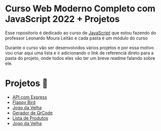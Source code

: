 # Curso Web Moderno Completo com JavaScript 2022 + Projetos
Esse ropositorio é dedicado ao curso de [JavaScript](https://www.udemy.com/course/curso-web/) que estou fazendo do professor Leonardo Moura Leitão e cada pasta é um módulo do curso

Durante o curso vão ser desenvolvidos vários projetos e por essa motivo vou criar aqui uma lista e ir adicionando o link de referencia direto para a pasta do projeto, onde todos eles vão ter um breve readme falando sobre ele.

# Projetos 🚀

* [API com Express](https://github.com/Luca-Lana/Curso-Web-Moderno/tree/main/10.%20Node/projeto)
* [Flappy Bird](https://github.com/Luca-Lana/Curso-Web-Moderno/blob/main/15.%20Integrando%20HTML%2C%20CSS%2C%20JS)
* [Jogo da Velha](https://github.com/Luca-Lana/Curso-Web-Moderno/tree/main/Extra/jogoDaVelha)
* [Gerador de QrCode](https://github.com/Luca-Lana/Curso-Web-Moderno/tree/main/26.%20VueJs/qrcode)
* [Lista de Produtos](https://github.com/Luca-Lana/Curso-Web-Moderno/tree/main/26.%20VueJs/sales)
* [Jogo da Velha](https://github.com/Luca-Lana/Curso-Web-Moderno/tree/main/Extra/jogoDaVelha)